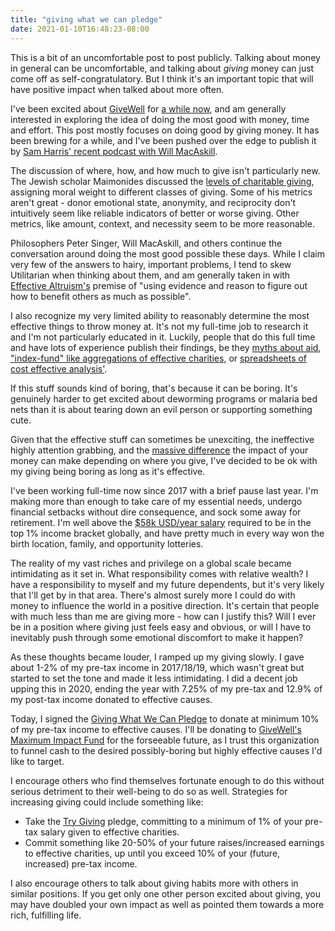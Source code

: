 ```yaml
---
title: "giving what we can pledge"
date: 2021-01-10T16:48:23-08:00
---
```


This is a bit of an uncomfortable post to post publicly. Talking about money in general can be uncomfortable, and talking about *giving* money can just come off as self-congratulatory. But I think it's an important topic that will have positive impact when talked about more often.

I've been excited about [GiveWell](https://www.givewell.org) for [a while now](/posts/givewell-is-awesome), and am generally interested in exploring the idea of doing the most good with money, time and effort. This post mostly focuses on doing good by giving money. It has been brewing for a while, and I've been pushed over the edge to publish it by [Sam Harris' recent podcast with Will MacAskill](https://samharris.org/podcasts/228-doing-good/).

The discussion of where, how, and how much to give isn't particularly new. The Jewish scholar Maimonides discussed the [levels of charitable giving](https://www.jewishvirtuallibrary.org/eight-levels-of-charitable-giving), assigning moral weight to different classes of giving. Some of his metrics aren't great - donor emotional state, anonymity, and reciprocity don't intuitively seem like reliable indicators of better or worse giving. Other metrics, like amount, context, and necessity seem to be more reasonable.

Philosophers Peter Singer, Will MacAskill, and others continue the conversation around doing the most good possible these days. While I claim very few of the answers to hairy, important problems, I tend to skew Utilitarian when thinking about them, and am generally taken in with [Effective Altruism's](https://www.centreforeffectivealtruism.org/) premise of "using evidence and reason to figure out how to benefit others as much as possible".

I also recognize my very limited ability to reasonably determine the most effective things to throw money at. It's not my full-time job to research it and I'm not particularly educated in it. Luckily, people that do this full time and have lots of experience publish their findings, be they [myths about aid](https://www.givingwhatwecan.org/get-involved/myths-about-aid/), ["index-fund" like aggregations of effective charities](https://www.givewell.org/maximum-impact-fund), or [spreadsheets of cost effective analysis'](https://docs.google.com/spreadsheets/d/16XOOB1oWse1ICbF0OVXUYtwWwpvG3mxAAQ6LYAAndQU/edit#gid=1377543212).

If this stuff sounds kind of boring, that's because it can be boring. It's genuinely harder to get excited about deworming programs or malaria bed nets than it is about tearing down an evil person or supporting something cute.

Given that the effective stuff can sometimes be unexciting, the ineffective highly attention grabbing, and the [massive difference](https://www.givingwhatwecan.org/charity-comparisons/) the impact of your money can make depending on where you give, I've decided to be ok with my giving being boring as long as it's effective.

I've been working full-time now since 2017 with a brief pause last year. I'm making more than enough to take care of my essential needs, undergo financial setbacks without dire consequence, and sock some away for retirement. I'm well above the [$58k USD/year salary](https://www.washingtonpost.com/magazine/2020/09/23/effective-altruism-charity/?arc404=true) required to be in the top 1% income bracket globally, and have pretty much in every way won the birth location, family, and opportunity lotteries.

The reality of my vast riches and privilege on a global scale became intimidating as it set in. What responsibility comes with relative wealth? I have a responsibility to myself and my future dependents, but it's very likely that I'll get by in that area. There's almost surely more I could do with money to influence the world in a positive direction. It's certain that people with much less than me are giving more - how can I justify this? Will I ever be in a position where giving just feels easy and obvious, or will I have to inevitably push through some emotional discomfort to make it happen?

As these thoughts became louder, I ramped up my giving slowly. I gave about 1-2% of my pre-tax income in 2017/18/19, which wasn't great but started to set the tone and made it less intimidating. I did a decent job upping this in 2020, ending the year with 7.25% of my pre-tax and 12.9% of my post-tax income donated to effective causes.

Today, I signed the [Giving What We Can Pledge](https://www.givingwhatwecan.org/pledge/) to donate at minimum 10% of my pre-tax income to effective causes. I'll be donating to [GiveWell's Maximum Impact Fund](https://www.givewell.org/maximum-impact-fund) for the forseeable future, as I trust this organization to funnel cash to the desired possibly-boring but highly effective causes I'd like to target.

I encourage others who find themselves fortunate enough to do this without serious detriment to their well-being to do so as well. Strategies for increasing giving could include something like:
* Take the [Try Giving](https://app.effectivealtruism.org/pledge/take?pledgeType=trygiving) pledge, committing to a minimum of 1% of your pre-tax salary given to effective charities.
* Commit something like 20-50% of your future raises/increased earnings to effective charities, up until you exceed 10% of your (future, increased) pre-tax income.

I also encourage others to talk about giving habits more with others in similar positions. If you get only one other person excited about giving, you may have doubled your own impact as well as pointed them towards a more rich, fulfilling life.

